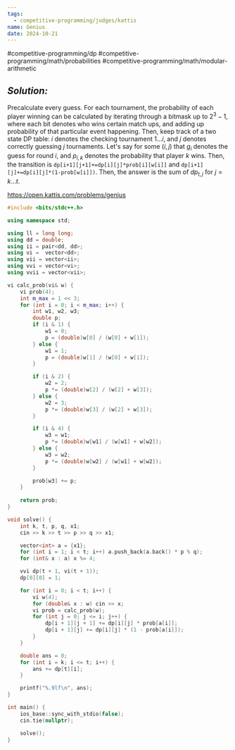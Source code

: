 ```yaml
---
tags:
  - competitive-programming/judges/kattis
name: Genius
date: 2024-10-21
---
```

#competitive-programming/dp #competitive-programming/math/probabilities #competitive-programming/math/modular-arithmetic 
## _Solution:_
Precalculate every guess. For each tournament, the probability of each player winning can be calculated by iterating through a bitmask up to $2^{3}-1$, where each bit denotes who wins certain match ups, and adding up probability of that particular event happening. Then, keep track of a two state DP table: $i$ denotes the checking tournament $1\dots i$, and $j$ denotes correctly guessing $j$ tournaments. Let's say for some $(i,j)$ that $g_{i}$ denotes the guess for round $i$, and $p_{i,k}$ denotes the probability that player $k$ wins. Then, the transition is `dp[i+1][j+1]+=dp[i][j]*prob[i][w[i]]` and `dp[i+1][j]+=dp[i][j]*(1-prob[w[i]])`. Then, the answer is the sum of $dp_{t,j}$ for $j=k\dots t$.

https://open.kattis.com/problems/genius
```cpp
#include <bits/stdc++.h>

using namespace std;

using ll = long long;
using dd = double;
using ii = pair<dd, dd>;
using vi =  vector<dd>;
using vii = vector<ii>;
using vvi = vector<vi>;
using vvii = vector<vii>;

vi calc_prob(vi& w) {
    vi prob(4);
    int m_max = 1 << 3;
    for (int i = 0; i < m_max; i++) {
        int w1, w2, w3;
        double p;
        if (i & 1) {
            w1 = 0;
            p = (double)w[0] / (w[0] + w[1]);
        } else {
            w1 = 1;
            p = (double)w[1] / (w[0] + w[1]);
        }

        if (i & 2) {
            w2 = 2;
            p *= (double)w[2] / (w[2] + w[3]);
        } else {
            w2 = 3;
            p *= (double)w[3] / (w[2] + w[3]);
        }

        if (i & 4) {
            w3 = w1;
            p *= (double)w[w1] / (w[w1] + w[w2]);
        } else {
            w3 = w2;
            p *= (double)w[w2] / (w[w1] + w[w2]);
        }

        prob[w3] += p;
    }
    
    return prob;
}

void solve() {
    int k, t, p, q, x1;
    cin >> k >> t >> p >> q >> x1;

    vector<int> a = {x1};
    for (int i = 1; i < t; i++) a.push_back(a.back() * p % q);
    for (int& x : a) x %= 4;

    vvi dp(t + 1, vi(t + 1));
    dp[0][0] = 1;

    for (int i = 0; i < t; i++) {
        vi w(4);
        for (double& x : w) cin >> x;
        vi prob = calc_prob(w);
        for (int j = 0; j <= i; j++) {
            dp[i + 1][j + 1] += dp[i][j] * prob[a[i]];
            dp[i + 1][j] += dp[i][j] * (1 - prob[a[i]]);
        }
    }

    double ans = 0;
    for (int i = k; i <= t; i++) {
        ans += dp[t][i];
    }

    printf("%.9lf\n", ans);
}

int main() {
    ios_base::sync_with_stdio(false);
    cin.tie(nullptr);

    solve();
}
```